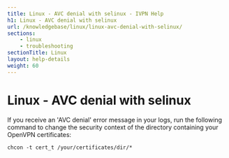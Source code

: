 ```yaml
---
title: Linux - AVC denial with selinux - IVPN Help
h1: Linux - AVC denial with selinux
url: /knowledgebase/linux/linux-avc-denial-with-selinux/
sections:
    - linux
    - troubleshooting
sectionTitle: Linux
layout: help-details
weight: 60
---
```

# Linux - AVC denial with selinux

If you receive an 'AVC denial' error message in your logs, run the following command to change the security context of the directory containing your OpenVPN certificates:

```
chcon -t cert_t /your/certificates/dir/*
```
